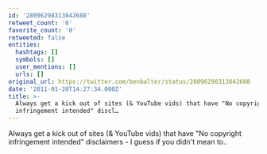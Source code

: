 ```yaml
---
id: '28096298313842688'
retweet_count: '0'
favorite_count: '0'
retweeted: false
entities:
  hashtags: []
  symbols: []
  user_mentions: []
  urls: []
original_url: https://twitter.com/benbalter/status/28096298313842688
date: '2011-01-20T14:27:34.000Z'
title: >-
  Always get a kick out of sites (& YouTube vids) that have "No copyright
  infringement intended" discl…
---
```


Always get a kick out of sites (& YouTube vids) that have "No copyright infringement intended" disclaimers - I guess if you didn't mean to..